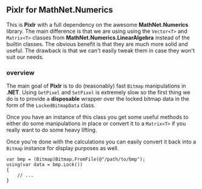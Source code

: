 ## Pixlr for MathNet.Numerics
This is **Pixlr** with a full dependency on the awesome **MathNet.Numerics** library. The main difference is that we are using using the `Vector<T>` and `Matrix<T>` classes from **MathNet.Numerics.LinearAlgebra** instead of the builtin classes. The obvious benefit is that they are much more solid and useful. The drawback is that we can't easily tweak them in case they won't suit our needs.

### overview
The main goal of **Pixlr** is to do (reasonably) fast `Bitmap` manipulations in **.NET**. Using `GetPixel` and `SetPixel` is extremely slow so the first thing we do is to provide a **disposable** wrapper over the locked bitmap data in the form of the `LockedBitmapData` class.

Once you have an instance of this class you get some useful methods to either do some manipulations in place or convert it to a `Matrix<T>` if you really want to do some heavy lifting.

Once you're done with the calculations you can easily convert it back into a `Bitmap` instance for display purposes as well.

```
var bmp = (Bitmap)Bitmap.FromFile(@"/path/to/bmp");
using(var data = bmp.Lock())
{
    // ...
}
```